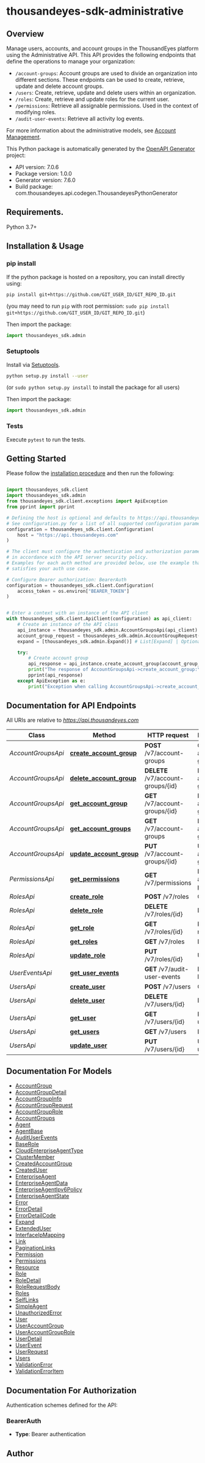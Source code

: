 # thousandeyes-sdk-administrative
## Overview
Manage users, accounts, and account groups in the ThousandEyes platform using the Administrative API.
This API provides the following endpoints that define the operations to manage your organization: 

  * `/account-groups`: Account groups are used to divide an organization into different sections. These endpoints can be used to create, retrieve, update and delete account groups.
  * `/users`: Create, retrieve, update and delete users within an organization. 
  * `/roles`: Create, retrieve and update roles for the current user. 
  * `/permissions`: Retrieve all assignable permissions. Used in the context of modifying roles. 
  * `/audit-user-events`: Retrieve all activity log events.

  For more information about the administrative models, see [Account Management](https://docs.thousandeyes.com/product-documentation/user-management).

This Python package is automatically generated by the [OpenAPI Generator](https://openapi-generator.tech) project:

- API version: 7.0.6
- Package version: 1.0.0
- Generator version: 7.6.0
- Build package: com.thousandeyes.api.codegen.ThousandeyesPythonGenerator

## Requirements.

Python 3.7+

## Installation & Usage
### pip install

If the python package is hosted on a repository, you can install directly using:

```sh
pip install git+https://github.com/GIT_USER_ID/GIT_REPO_ID.git
```
(you may need to run `pip` with root permission: `sudo pip install git+https://github.com/GIT_USER_ID/GIT_REPO_ID.git`)

Then import the package:
```python
import thousandeyes_sdk.admin
```

### Setuptools

Install via [Setuptools](http://pypi.python.org/pypi/setuptools).

```sh
python setup.py install --user
```
(or `sudo python setup.py install` to install the package for all users)

Then import the package:
```python
import thousandeyes_sdk.admin
```

### Tests

Execute `pytest` to run the tests.

## Getting Started

Please follow the [installation procedure](#installation--usage) and then run the following:

```python

import thousandeyes_sdk.client
import thousandeyes_sdk.admin
from thousandeyes_sdk.client.exceptions import ApiException
from pprint import pprint

# Defining the host is optional and defaults to https://api.thousandeyes.com
# See configuration.py for a list of all supported configuration parameters.
configuration = thousandeyes_sdk.client.Configuration(
    host = "https://api.thousandeyes.com"
)

# The client must configure the authentication and authorization parameters
# in accordance with the API server security policy.
# Examples for each auth method are provided below, use the example that
# satisfies your auth use case.

# Configure Bearer authorization: BearerAuth
configuration = thousandeyes_sdk.client.Configuration(
    access_token = os.environ["BEARER_TOKEN"]
)


# Enter a context with an instance of the API client
with thousandeyes_sdk.client.ApiClient(configuration) as api_client:
    # Create an instance of the API class
    api_instance = thousandeyes_sdk.admin.AccountGroupsApi(api_client)
    account_group_request = thousandeyes_sdk.admin.AccountGroupRequest() # AccountGroupRequest | 
    expand = [thousandeyes_sdk.admin.Expand()] # List[Expand] | Optional parameter that specifies whether or not account group related resources should be expanded. By default, no expansion takes place if the query parameter is not passed. For example, to expand the `users` resource, pass the `?expand=user` query. (optional)

    try:
        # Create account group
        api_response = api_instance.create_account_group(account_group_request, expand=expand)
        print("The response of AccountGroupsApi->create_account_group:\n")
        pprint(api_response)
    except ApiException as e:
        print("Exception when calling AccountGroupsApi->create_account_group: %s\n" % e)

```

## Documentation for API Endpoints

All URIs are relative to *https://api.thousandeyes.com*

Class | Method | HTTP request | Description
------------ | ------------- | ------------- | -------------
*AccountGroupsApi* | [**create_account_group**](docs/AccountGroupsApi.md#create_account_group) | **POST** /v7/account-groups | Create account group
*AccountGroupsApi* | [**delete_account_group**](docs/AccountGroupsApi.md#delete_account_group) | **DELETE** /v7/account-groups/{id} | Delete account group
*AccountGroupsApi* | [**get_account_group**](docs/AccountGroupsApi.md#get_account_group) | **GET** /v7/account-groups/{id} | Retrieve account group
*AccountGroupsApi* | [**get_account_groups**](docs/AccountGroupsApi.md#get_account_groups) | **GET** /v7/account-groups | List account groups
*AccountGroupsApi* | [**update_account_group**](docs/AccountGroupsApi.md#update_account_group) | **PUT** /v7/account-groups/{id} | Update account group
*PermissionsApi* | [**get_permissions**](docs/PermissionsApi.md#get_permissions) | **GET** /v7/permissions | List assignable permissions
*RolesApi* | [**create_role**](docs/RolesApi.md#create_role) | **POST** /v7/roles | Create role
*RolesApi* | [**delete_role**](docs/RolesApi.md#delete_role) | **DELETE** /v7/roles/{id} | Delete role
*RolesApi* | [**get_role**](docs/RolesApi.md#get_role) | **GET** /v7/roles/{id} | Retrieve role
*RolesApi* | [**get_roles**](docs/RolesApi.md#get_roles) | **GET** /v7/roles | List roles
*RolesApi* | [**update_role**](docs/RolesApi.md#update_role) | **PUT** /v7/roles/{id} | Update role
*UserEventsApi* | [**get_user_events**](docs/UserEventsApi.md#get_user_events) | **GET** /v7/audit-user-events | List activity log events
*UsersApi* | [**create_user**](docs/UsersApi.md#create_user) | **POST** /v7/users | Create user
*UsersApi* | [**delete_user**](docs/UsersApi.md#delete_user) | **DELETE** /v7/users/{id} | Delete user
*UsersApi* | [**get_user**](docs/UsersApi.md#get_user) | **GET** /v7/users/{id} | Retrieve user
*UsersApi* | [**get_users**](docs/UsersApi.md#get_users) | **GET** /v7/users | List users
*UsersApi* | [**update_user**](docs/UsersApi.md#update_user) | **PUT** /v7/users/{id} | Update user


## Documentation For Models

 - [AccountGroup](docs/AccountGroup.md)
 - [AccountGroupDetail](docs/AccountGroupDetail.md)
 - [AccountGroupInfo](docs/AccountGroupInfo.md)
 - [AccountGroupRequest](docs/AccountGroupRequest.md)
 - [AccountGroupRole](docs/AccountGroupRole.md)
 - [AccountGroups](docs/AccountGroups.md)
 - [Agent](docs/Agent.md)
 - [AgentBase](docs/AgentBase.md)
 - [AuditUserEvents](docs/AuditUserEvents.md)
 - [BaseRole](docs/BaseRole.md)
 - [CloudEnterpriseAgentType](docs/CloudEnterpriseAgentType.md)
 - [ClusterMember](docs/ClusterMember.md)
 - [CreatedAccountGroup](docs/CreatedAccountGroup.md)
 - [CreatedUser](docs/CreatedUser.md)
 - [EnterpriseAgent](docs/EnterpriseAgent.md)
 - [EnterpriseAgentData](docs/EnterpriseAgentData.md)
 - [EnterpriseAgentIpv6Policy](docs/EnterpriseAgentIpv6Policy.md)
 - [EnterpriseAgentState](docs/EnterpriseAgentState.md)
 - [Error](docs/Error.md)
 - [ErrorDetail](docs/ErrorDetail.md)
 - [ErrorDetailCode](docs/ErrorDetailCode.md)
 - [Expand](docs/Expand.md)
 - [ExtendedUser](docs/ExtendedUser.md)
 - [InterfaceIpMapping](docs/InterfaceIpMapping.md)
 - [Link](docs/Link.md)
 - [PaginationLinks](docs/PaginationLinks.md)
 - [Permission](docs/Permission.md)
 - [Permissions](docs/Permissions.md)
 - [Resource](docs/Resource.md)
 - [Role](docs/Role.md)
 - [RoleDetail](docs/RoleDetail.md)
 - [RoleRequestBody](docs/RoleRequestBody.md)
 - [Roles](docs/Roles.md)
 - [SelfLinks](docs/SelfLinks.md)
 - [SimpleAgent](docs/SimpleAgent.md)
 - [UnauthorizedError](docs/UnauthorizedError.md)
 - [User](docs/User.md)
 - [UserAccountGroup](docs/UserAccountGroup.md)
 - [UserAccountGroupRole](docs/UserAccountGroupRole.md)
 - [UserDetail](docs/UserDetail.md)
 - [UserEvent](docs/UserEvent.md)
 - [UserRequest](docs/UserRequest.md)
 - [Users](docs/Users.md)
 - [ValidationError](docs/ValidationError.md)
 - [ValidationErrorItem](docs/ValidationErrorItem.md)


<a id="documentation-for-authorization"></a>
## Documentation For Authorization


Authentication schemes defined for the API:
<a id="BearerAuth"></a>
### BearerAuth

- **Type**: Bearer authentication


## Author




